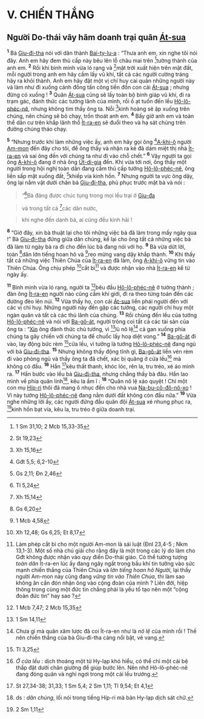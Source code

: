 # V. CHIẾN THẮNG

## Người Do-thái vây hãm doanh trại quân [Át-sua]()
<sup><b>1</b></sup> Bà [Giu-đi-tha]() nói với dân thành [Bai-ty-lu-a]() : “Thưa anh em, xin nghe tôi nói đây. Anh em hãy đem thủ cấp này bêu lên lỗ châu mai trên [^1*]tường thành của anh em. <sup><b>2</b></sup> Rồi khi bình minh vừa ló rạng và [^2*]mặt trời xuất hiện trên mặt đất, mỗi người trong anh em hãy cầm lấy vũ khí, tất cả các người cường tráng hãy ra khỏi thành. Anh em hãy đặt một vị chỉ huy cai quản những người này và làm như đi xuống cánh đồng tấn công tiền đồn con cái [Át-sua]() ; nhưng đừng có xuống ! <sup><b>3</b></sup> Quân [Át-sua]() cũng sẽ lấy toàn bộ binh giáp vũ khí, đi ra trạm gác, đánh thức các tướng lãnh của mình, rồi ồ ạt tuốn đến lều [Hô-lô-phéc-nê](), nhưng không tìm thấy ông ta. Nỗi [^3*]kinh hoàng sẽ ập xuống trên chúng, nên chúng sẽ bỏ chạy, trốn thoát anh em. <sup><b>4</b></sup> Bấy giờ anh em và toàn thể dân cư trên khắp lãnh thổ [Ít-ra-en]() sẽ đuổi theo và hạ sát chúng trên đường chúng tháo chạy.

<sup><b>5</b></sup> “Nhưng trước khi làm những việc ấy, anh em hãy gọi ông [^4*][A-khi-ô]() người [Am-mon]() đến đây cho tôi, để ông thấy và nhận ra kẻ đã dám miệt thị nhà [Ít-ra-en]() và sai ông đến với chúng ta như đi vào chỗ chết.” <sup><b>6</b></sup> Vậy người ta gọi ông [A-khi-ô]() đang ở nhà ông [Út-di-gia]() đến. Khi vừa tới nơi, ông thấy một người trong hội nghị toàn dân đang cầm thủ cấp tướng [Hô-lô-phéc-nê](), ông liền sấp mặt xuống đất, [^5*]khiếp vía kinh hồn. <sup><b>7</b></sup> Nhưng người ta vực ông dậy, ông lại nằm vật dưới chân bà [Giu-đi-tha](), phủ phục trước mặt bà và nói :


> “[^6*]Bà đáng được chúc tụng trong mọi lều trại ở [Giu-đa]()
>


> và trong tất cả [^7*]các dân nước,
>


> khi nghe đến danh bà, ai cũng đều kinh hãi !
>

<sup><b>8</b></sup> “Giờ đây, xin bà thuật lại cho tôi những việc bà đã làm trong mấy ngày qua !” Bà [Giu-đi-tha]() đứng giữa dân chúng, kể lại cho ông tất cả những việc bà đã làm từ ngày bà ra đi cho đến lúc bà đang nói với họ. <sup><b>9</b></sup> Bà vừa dứt lời, toàn [^8*]dân lớn tiếng hoan hô và [^9*]reo mừng vang dậy khắp thành. <sup><b>10</b></sup> Khi thấy tất cả những việc Thiên Chúa của [Ít-ra-en]() đã làm, ông [A-khi-ô]() vững tin vào Thiên Chúa. Ông chịu phép [^10*]cắt bì[^1] và được nhận vào nhà [Ít-ra-en]() kể từ ngày ấy.

<sup><b>11</b></sup> Bình minh vừa ló rạng, người ta [^11*]bêu đầu [Hô-lô-phéc-nê]() ở tường thành ; đàn ông [Ít-ra-en]() người nào cũng cầm khí giới, đi ra theo từng toán đến các đường đèo lên núi. <sup><b>12</b></sup> Vừa thấy họ, con cái [Át-sua]() liền phái người đến với các vị chỉ huy. Những người này đến gặp các tướng, các người chỉ huy một ngàn quân và tất cả các thủ lãnh của chúng. <sup><b>13</b></sup> Rồi chúng đến lều của tướng [Hô-lô-phéc-nê]() và nói với [Ba-gô-át](), người trông coi tất cả các tài sản của ông ta : “[Xin]() ông đánh thức chủ tướng, vì [^12*]lũ nô lệ[^2] cả gan xuống phía chúng ta gây chiến với chúng ta để chuốc lấy hoạ diệt vong.” <sup><b>14</b></sup> [Ba-gô-át]() đi vào, lay động bức rèm [^13*]cửa lều, vì tưởng là tướng [Hô-lô-phéc-nê]() đang ngủ với bà [Giu-đi-tha](). <sup><b>15</b></sup> Nhưng không thấy động tĩnh gì, [Ba-gô-át]() liền vén rèm đi vào phòng ngủ và thấy ông ta đã chết, xác bị quăng ở cửa lều[^3] mà không có đầu. <sup><b>16</b></sup> Hắn [^14*]kêu thất thanh, khóc lóc, rên la, tru tréo, xé áo mình ra. <sup><b>17</b></sup> Hắn bước vào lều bà [Giu-đi-tha](), nhưng chẳng thấy bà đâu. Hắn lao mình về phía quân lính[^4], kêu la ầm ĩ : <sup><b>18</b></sup> “Quân nô lệ xảo quyệt ! Chỉ một con mụ [Híp-ri]() thôi đã mang ô nhục đến cho nhà vua [Na-bu-cô-đô-nô-xo]() ! Vì này tướng [Hô-lô-phéc-nê]() đang nằm dưới đất không còn đầu nữa.” <sup><b>19</b></sup> Vừa nghe những lời ấy, các người đứng đầu quân đội [Át-sua]() xé nhung phục ra, [^15*]kinh hồn bạt vía, kêu la, tru tréo ở giữa doanh trại.

[^1]: Làm phép cắt bì cho một người Am-mon là sái luật (Đnl 23,4-5 ; Nkm 13,1-3). Một số nhà chú giải cho rằng đây là một trong các lý do làm cho Gđt không được nhận vào quy điển Do-thái giáo. Có thể tưởng tượng *toàn dân* Ít-ra-en lúc ấy đang ngây ngất trong bầu khí tin tưởng vào sức mạnh chiến thắng của Thiên Chúa và *lớn tiếng hoan hô Người*, lại thấy người Am-mon này cũng đang *vững tin vào Thiên Chúa*, thì làm sao không ân cần đón nhận ông vào cộng đoàn của mình ? Liên đới, hiệp thông trong cùng một đức tin chẳng phải là yếu tố tạo nên một “cộng đoàn đức tin” hay sao ?
[^2]: Chưa gì mà quân xâm lược đã coi Ít-ra-en như là *nô lệ* của mình rồi ! Thế nên chiến thắng của bà Giu-đi-tha càng nổi bật, vẻ vang.
[^3]: *Ở cửa lều* : dịch thoáng một từ Hy-lạp khó hiểu, có thể chỉ một cái bệ thấp đặt dưới chân giường để giúp bước lên. Nên nhớ Hô-lô-phéc-nê đang đóng quân và nghỉ ngơi trong một cái lều trướng.
[^4]: ds : *dân chúng*, lối nói trong tiếng Híp-ri mà bản Hy-lạp dịch sát chữ.
[^1*]: 1 Sm 31,10; 2 Mcb 15,33-35
[^2*]: St 19,23
[^3*]: Xh 15,16
[^4*]: Gđt 5,5; 6,2-10
[^5*]: Gs 2,11; Đn 2,46
[^6*]: Tl 5,24
[^7*]: Xh 15,14
[^8*]: Gs 6,20
[^9*]: 1 Mcb 4,58
[^10*]: Xh 12,48; Gs 6,25; Et 8,17
[^11*]: 1 Mcb 7,47; 2 Mcb 15,35
[^12*]: 1 Sm 14,11
[^13*]: Tl 3,25
[^14*]: St 27,34-38; 31,33; 1 Sm 5,4; 2 Sm 1,11; Tl 9,54; Et 4,1
[^15*]: 2 Sm 1,11